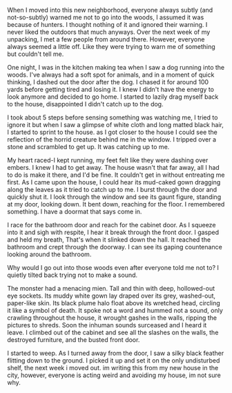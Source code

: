 When I moved into this new neighborhood, everyone always subtly (and not-so-subtly) warned me not to go into the woods, I assumed it was because of hunters. I thought nothing of it and ignored their warning. I never liked the outdoors that much anyways. 
Over the next week of my unpacking, I met a few people from around there. However, everyone always seemed a little off. Like they were trying to warn me of something but couldn't tell me. 

One night, I was in the kitchen making tea when I saw a dog running into the woods. I've always had a soft spot for animals, and in a moment of quick thinking, I dashed out the door after the dog. I chased it for around 100 yards before getting tired and losing it. I knew I didn't have the energy to look anymore and decided to go home. I started to lazily drag myself back to the house, disappointed I didn't catch up to the dog. 

I took about 5 steps before sensing something was watching me, I tried to ignore it but when I saw a glimpse of white cloth and long matted black hair, I started to sprint to the house. as I got closer to the house I could see the reflection of the horrid creature behind me in the window. I tripped over a stone and scrambled to get up. It was catching up to me.

My heart raced-I kept running, my feet felt like they were dashing over embers. I knew I had to get away. The house wasn't that far away, all I had to do is make it there, and I'd be fine. It couldn't get in without entreating me first. As I came upon the house, I could hear its mud-caked gown dragging along the leaves as it tried to catch up to me. I burst through the door and quickly shut it. I look through the window and see its gaunt figure, standing at my door, looking down. It bent down, reaching for the floor. I remembered something. I have a doormat that says come in. 

I race for the bathroom door and reach for the cabinet door. As I squeeze into it and sigh with respite, I hear it break through the front door. I gasped and held my breath, That's when it slinked down the hall. It reached the bathroom and crept through the doorway. I can see its gaping countenance looking around the bathroom. 

Why would I go out into those woods even after everyone told me not to? I quietly tilted back trying not to make a sound. 

The monster had a menacing mien. Tall and thin with deep, hollowed-out eye sockets. Its muddy white gown lay draped over its grey, washed-out, paper-like skin. Its black plume halo float above its wretched head, circling it like a symbol of death. It spoke not a word and hummed not a sound, only crawling throughout the house, it wrought gashes in the walls, ripping the pictures to shreds. Soon the inhuman sounds surceased and I heard it leave. I climbed out of the cabinet and see all the slashes on the walls, the destroyed furniture, and the busted front door. 

I started to weep. As I turned away from the door, I saw a silky black feather flitting down to the ground. I picked it up and set it on the only undisturbed shelf, the next week i moved out. im writing this from my new house in the city, however, everyone is acting weird and avoiding my house, im not sure why.